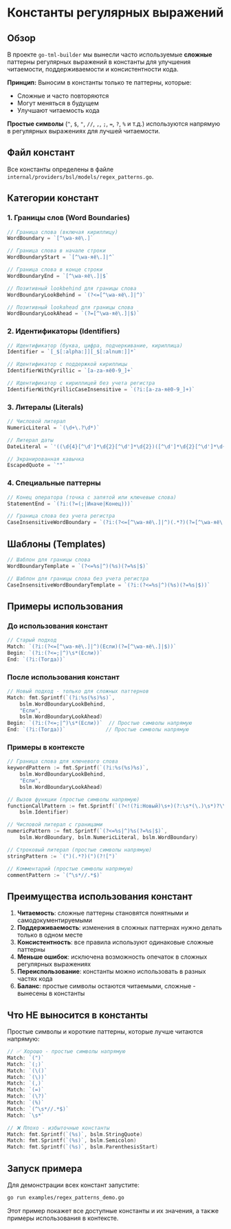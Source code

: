 # Константы регулярных выражений

## Обзор

В проекте `go-tml-builder` мы вынесли часто используемые **сложные** паттерны регулярных выражений в константы для улучшения читаемости, поддерживаемости и консистентности кода.

**Принцип:** Выносим в константы только те паттерны, которые:
- Сложные и часто повторяются
- Могут меняться в будущем
- Улучшают читаемость кода

**Простые символы** (`^`, `$`, `"`, `//`, `,`, `;`, `=`, `?`, `%` и т.д.) используются напрямую в регулярных выражениях для лучшей читаемости.

## Файл констант

Все константы определены в файле `internal/providers/bsl/models/regex_patterns.go`.

## Категории констант

### 1. Границы слов (Word Boundaries)

```go
// Граница слова (включая кириллицу)
WordBoundary = `[^\wа-яё\.]`

// Граница слова в начале строки
WordBoundaryStart = `[^\wа-яё\.]|^`

// Граница слова в конце строки
WordBoundaryEnd = `[^\wа-яё\.]|$`

// Позитивный lookbehind для границы слова
WordBoundaryLookBehind = `(?<=[^\wа-яё\.]|^)`

// Позитивный lookahead для границы слова
WordBoundaryLookAhead = `(?=[^\wа-яё\.]|$)`
```

### 2. Идентификаторы (Identifiers)

```go
// Идентификатор (буква, цифра, подчеркивание, кириллица)
Identifier = `[_$[:alpha:]][_$[:alnum:]]*`

// Идентификатор с поддержкой кириллицы
IdentifierWithCyrillic = `[a-zа-яё0-9_]+`

// Идентификатор с кириллицей без учета регистра
IdentifierWithCyrillicCaseInsensitive = `(?i:[a-zа-яё0-9_]+)`
```

### 3. Литералы (Literals)

```go
// Числовой литерал
NumericLiteral = `(\d+\.?\d*)`

// Литерал даты
DateLiteral = `'((\d{4}[^\d']*\d{2}[^\d']*\d{2})([^\d']*\d{2}[^\d']*\d{2}([^\d']*\d{2})?)?)'`

// Экранированная кавычка
EscapedQuote = `""`
```

### 4. Специальные паттерны

```go
// Конец оператора (точка с запятой или ключевые слова)
StatementEnd = `(?i:(?=(;|Иначе|Конец)))`

// Граница слова без учета регистра
CaseInsensitiveWordBoundary = `(?i:(?<=[^\wа-яё\.]|^)(.*?)(?=[^\wа-яё\.]|$))`
```

## Шаблоны (Templates)

```go
// Шаблон для границы слова
WordBoundaryTemplate = `(?<=%s|^)(%s)(?=%s|$)`

// Шаблон для границы слова без учета регистра
CaseInsensitiveWordBoundaryTemplate = `(?i:(?<=%s|^)(%s)(?=%s|$))`
```

## Примеры использования

### До использования констант

```go
// Старый подход
Match: `(?i:(?<=[^\wа-яё\.]|^)(Если)(?=[^\wа-яё\.]|$))`
Begin: `(?i:(?<=;|^)\s*(Если))`
End: `(?i:(Тогда))`
```

### После использования констант

```go
// Новый подход - только для сложных паттернов
Match: fmt.Sprintf(`(?i:%s(%s)%s)`, 
    bslm.WordBoundaryLookBehind, 
    "Если", 
    bslm.WordBoundaryLookAhead)
Begin: `(?i:(?<=;|^)\s*(Если))`  // Простые символы напрямую
End: `(?i:(Тогда))`             // Простые символы напрямую
```

### Примеры в контексте

```go
// Граница слова для ключевого слова
keywordPattern := fmt.Sprintf(`(?i:%s(%s)%s)`, 
    bslm.WordBoundaryLookBehind, 
    "Если", 
    bslm.WordBoundaryLookAhead)

// Вызов функции (простые символы напрямую)
functionCallPattern := fmt.Sprintf(`(?<!(?i:Новый)\s+)(?:\s*(\.)\s*)?\\b(%s\\b)(?:\\s*)(\()\\s*`,
    bslm.Identifier)

// Числовой литерал с границами
numericPattern := fmt.Sprintf(`(?<=%s|^)%s(?=%s|$)`, 
    bslm.WordBoundary, bslm.NumericLiteral, bslm.WordBoundary)

// Строковый литерал (простые символы напрямую)
stringPattern := `(")(.*?)(")(?![")`

// Комментарий (простые символы напрямую)
commentPattern := `(^\s*//.*$)`
```

## Преимущества использования констант

1. **Читаемость**: сложные паттерны становятся понятными и самодокументируемыми
2. **Поддерживаемость**: изменения в сложных паттернах нужно делать только в одном месте
3. **Консистентность**: все правила используют одинаковые сложные паттерны
4. **Меньше ошибок**: исключена возможность опечаток в сложных регулярных выражениях
5. **Переиспользование**: константы можно использовать в разных частях кода
6. **Баланс**: простые символы остаются читаемыми, сложные - вынесены в константы

## Что НЕ выносится в константы

Простые символы и короткие паттерны, которые лучше читаются напрямую:

```go
// ✅ Хорошо - простые символы напрямую
Match: `(")`
Match: `(;)`
Match: `(\()`
Match: `(\))`
Match: `(,)`
Match: `(=)`
Match: `(\?)`
Match: `(%)`
Match: `(^\s*//.*$)`
Match: `\s*`

// ❌ Плохо - избыточные константы
Match: fmt.Sprintf(`(%s)`, bslm.StringQuote)
Match: fmt.Sprintf(`(%s)`, bslm.Semicolon)
Match: fmt.Sprintf(`(%s)`, bslm.ParenthesisStart)
```

## Запуск примера

Для демонстрации всех констант запустите:

```bash
go run examples/regex_patterns_demo.go
```

Этот пример покажет все доступные константы и их значения, а также примеры использования в контексте. 
